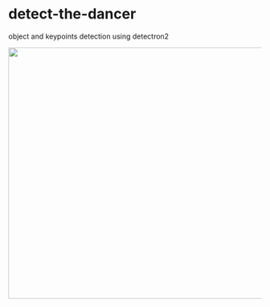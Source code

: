 # detect-the-dancer
object and keypoints detection using detectron2

<img src="https://github.com/207Levy/detect-the-dancer/blob/main/dance.gif" width="700" height="500" />
